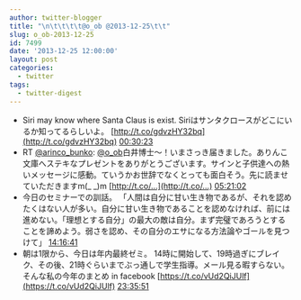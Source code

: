 ```yaml
---
author: twitter-blogger
title: "\n\t\t\t\t@o_ob @2013-12-25\t\t"
slug: o_ob-2013-12-25
id: 7499
date: '2013-12-25 12:00:00'
layout: post
categories:
  - twitter
tags:
  - twitter-digest
---
```


*   Siri may know where Santa Claus is exist. Siriはサンタクロースがどこにいるか知ってるらしいよ。 [http://t.co/gdvzHY32bq](http://t.co/gdvzHY32bq) [00:30:23](http://twitter.com/o_ob/statuses/415504736859602944)
*   RT [@arinco_bunko](http://twitter.com/arinco_bunko): [@o_ob](http://twitter.com/o_ob)白井博士〜！いまさっき届きました。ありんこ文庫へステキなプレゼントをありがとうございます。サインと子供達への熱いメッセージに感動。ていうかお世辞でなくとっても面白そう。先に読ませていただきますm(_ _)m [http://t.co/…](http://t.co/…) [05:21:02](http://twitter.com/o_ob/statuses/415577881054433280)
*   今日のセミナーでの訓話。 「人間は自分に甘い生き物であるが、それを認めたくはない人が多い。自分に甘い生き物であることを認めなければ、前には進めない。「理想とする自分」の最大の敵は自分。まず完璧であろうとすることを諦めよう。弱さを認め、その自分のエサになる方法論やゴールを見つけて」 [14:16:41](http://twitter.com/o_ob/statuses/415712682268823552)
*   朝は1限から、今日は年内最終ゼミ。 14時に開始して、19時過ぎにブレイク、その後、21時ぐらいまでぶっ通しで学生指導。メール見る暇すらない。 そんな私の今年のまとめ in facebook [https://t.co/vUd2QiJUlf](https://t.co/vUd2QiJUlf) [23:35:51](http://twitter.com/o_ob/statuses/415853399070883840)